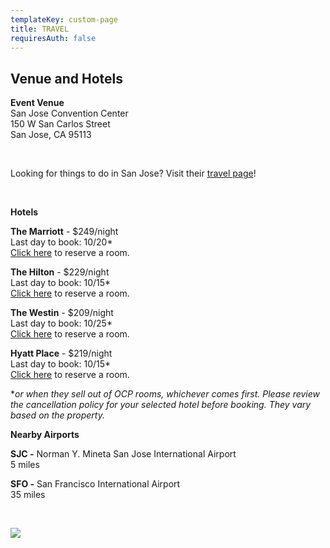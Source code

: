```yaml
---
templateKey: custom-page
title: TRAVEL
requiresAuth: false
---
```

## **Venue and Hotels**

**Event Venue**\
San Jose Convention Center\
150 W San Carlos Street\
San Jose, CA 95113

<br>

Looking for things to do in San Jose? Visit their <a href="https://www.sanjose.org/things-to-do" target="_blank">travel page</a>!

**<br>**

**Hotels**

**The Marriott** - $249/night\
Last day to book: 10/20*\
<a href="https://book.passkey.com/gt/218195382?gtid=31e836579c4f732a76387020d17c1671" target="_blank">Click here</a> to reserve a room.

**The Hilton** - $229/night\
Last day to book: 10/15*\
<a href="https://www.hilton.com/en/hi/groups/personalized/S/SJCSHHF-OCP-20211106/index.jhtml?WT.mc_id=POG" target="_blank">Click here</a> to reserve a room.

**The Westin** - $209/night\
Last day to book: 10/25*\
<a href="https://www.marriott.com/event-reservations/reservation-link.mi?id=1623187491706&key=GRP&app=resvlink" target="_blank">Click here</a> to reserve a room.

**Hyatt Place** - $219/night\
Last day to book: 10/15*\
<a href="https://www.hyatt.com/en-US/group-booking/SJCZJ/G-OCPG" target="_blank">Click here</a> to reserve a room.

\**or when they sell out of OCP rooms, whichever comes first. Please review the cancellation policy for your selected hotel before booking. They vary based on the property.*

**Nearby Airports**

**SJC -** Norman Y. Mineta San Jose International Airport\
5 miles

**SFO -** San Francisco International Airport \
35 miles 

**<br>**

![](/img/5be413b49634c8549c9c814ccf230b985c20a6eb-2.jpg)